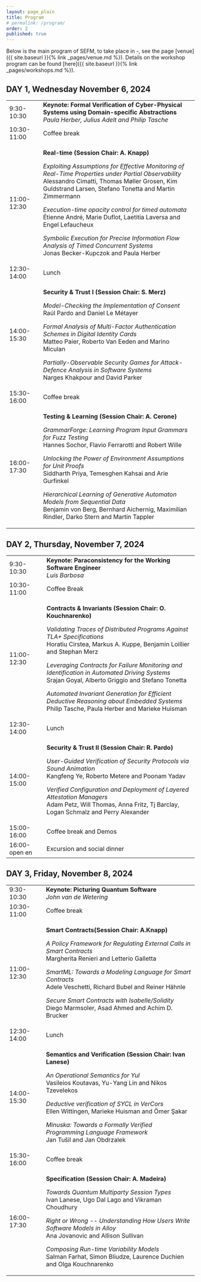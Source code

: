 ```yaml
---
layout: page_plain
title: Program
# permalink: /program/
order: 2
published: true
---
```


Below is the main program of SEFM, to take place in -, see the page [venue]({{ site.baseurl }}{% link _pages/venue.md %}).
Details on the workshop program can be found [here]({{ site.baseurl }}{% link _pages/workshops.md %}).



<h2><b>DAY 1, Wednesday November 6, 2024</b></h2>

<table>
  <tbody><tr></tr>


  <tr>
    <td>9:30-10:30</td>
    <!-- <td>Invited Talk</td> -->
    <td><strong>Keynote: Formal Verification of Cyber-Physical Systems using Domain-specific Abstractions</strong>
      <br /><em>Paula Herber, Julius Adelt and Philip Tasche</em>
    </td>
  </tr>



  <tr>
    <td>10:30-11:00</td>
    <td>Coffee break</td>
  </tr>



  <tr>
    <td>11:00-12:30</td>
    <td>
      <p><strong>Real-time (Session Chair: A. Knapp)</strong></p>
      <!-- 12 -->
      <p><em>Exploiting Assumptions for Effective Monitoring of Real-Time Properties under Partial Observability
        </em><br />
        Alessandro Cimatti, Thomas Møller Grosen, Kim Guldstrand Larsen, Stefano Tonetta and Martin Zimmermann
      </p>
      <!-- 64 -->
      <p><em>Execution-time opacity control for timed automata
        </em><br />
        Étienne André, Marie Duflot, Laetitia Laversa and Engel Lefaucheux
      </p>
      <!-- 23, Artefact -->
      <p><em>Symbolic Execution for Precise Information Flow Analysis of Timed Concurrent Systems
        </em><br />
        Jonas Becker-Kupczok and Paula Herber
      </p>
    </td>
  </tr>

  <tr>
    <td>12:30-14:00</td>
    <td>Lunch</td>
  </tr>



  <tr>
    <td>14:00-15:30</td>
    <td>
      <p><strong>Security & Trust I  (Session Chair: S. Merz)</strong></p>
      <!-- 7 -->
      <p><em>Model-Checking the Implementation of Consent
        </em><br />
        Raúl Pardo and Daniel Le Métayer
      </p>
      <!-- 84, Artefact, Demo -->
      <p><em>Formal Analysis of Multi-Factor Authentication Schemes in Digital Identity Cards
        </em><br />
        Matteo Paier, Roberto Van Eeden and Marino Miculan
      </p>
      <!-- 26 -->
      <p><em>Partially-Observable Security Games for Attack-Defence Analysis in Software Systems
        </em><br />
        Narges Khakpour and David Parker
      </p>
    </td>
  </tr>

  <tr>
    <td>15:30-16:00</td>
    <td>Coffee break</td>
  </tr>



  <tr>
    <td>16:00-17:30</td>
    <td>
      <p><strong>Testing & Learning  (Session Chair: A. Cerone)</strong></p>
      <!-- 44 -->
      <p><em>GrammarForge: Learning Program Input Grammars for Fuzz Testing
        </em><br />
        Hannes Sochor, Flavio Ferrarotti and Robert Wille
      </p>
      <!-- 67, Artefact, Demo -->
      <p><em>Unlocking the Power of Environment Assumptions for Unit Proofs
        </em><br />
        Siddharth Priya, Temesghen Kahsai and Arie Gurfinkel
      </p>
      <!-- 33 -->
      <p><em>Hierarchical Learning of Generative Automaton Models from Sequential Data
        </em><br />
        Benjamin von Berg, Bernhard Aichernig, Maximilian Rindler, Darko Stern and Martin Tappler
      </p>
    </td>
  </tr>

  </tbody>
</table>


<h2><b>DAY 2, Thursday, November 7, 2024
</b></h2>

<table>
  <tbody><tr></tr>



  <tr>
    <td>9:30-10:30</td>
    <!-- <td>Invited Talk</td> -->
    <td><strong>Keynote: Paraconsistency for the Working Software Engineer</strong>
      <br /><em>Luís Barbosa</em>
    </td>
  </tr>



  <tr>
    <td>10:30-11:00</td>
    <td>Coffee Break</td>
  </tr>



  <tr>
    <td>11:00-12:30</td>
    <td>
      <p><strong>Contracts & Invariants  (Session Chair: O. Kouchnarenko)</strong></p>
      <!-- 25 -->
      <p><em>Validating Traces of Distributed Programs Against TLA+ Specifications
        </em><br />
        Horatiu Cirstea, Markus A. Kuppe, Benjamin Loillier and Stephan Merz
      </p>
      <!-- 86 -->
      <p><em>Leveraging Contracts for Failure Monitoring and Identification in Automated Driving Systems
        </em><br />
        Srajan Goyal, Alberto Griggio and Stefano Tonetta
      </p>
      <!-- 74, Artefact, Demo -->
      <p><em>Automated Invariant Generation for Efficient Deductive Reasoning about Embedded Systems
        </em><br />
        Philip Tasche, Paula Herber and Marieke Huisman
      </p>
    </td>
  </tr>

  <tr>
    <td>12:30-14:00</td>
    <td>Lunch</td>
  </tr>



  <tr>
    <td>14:00-15:00</td>
    <td>
      <p><strong>Security & Trust II (Session Chair: R. Pardo)</strong></p>
      <!-- 36, Artefact, Demo -->
      <p><em>User-Guided Verification of Security Protocols via Sound Animation
        </em><br />
        Kangfeng Ye, Roberto Metere and Poonam Yadav
      </p>
      <!-- 50, Artefact -->
      <p><em>Verified Configuration and Deployment of Layered Attestation Managers
        </em><br />
        Adam Petz, Will Thomas, Anna Fritz, Tj Barclay, Logan Schmalz and Perry Alexander
      </p>
    </td>
  </tr>

  <tr>
    <td>15:00-16:00</td>
    <td>Coffee break and Demos</td>
  </tr>



  <tr>
    <td>16:00-open en</td>
    <td>Excursion and social dinner</td>
  </tr>



  </tbody>
</table>


<h2><b>DAY 3, Friday, November 8, 2024
</b></h2>

<table>
  <tbody><tr></tr>



  <tr>
    <td>9:30-10:30</td>
    <!-- <td>Invited Talk</td> -->
    <td><strong>Keynote: Picturing Quantum Software</strong>
      <br /><em>John van de Wetering</em>
    </td>
  </tr>



  <tr>
    <td>10:30-11:00</td>
    <td>Coffee break</td>
  </tr>



  <tr>
    <td>11:00-12:30</td>
    <td>
      <p><strong>Smart Contracts(Session Chair: A.Knapp)</strong></p>
      <!-- 9 -->
      <p><em>A Policy Framework for Regulating External Calls in Smart Contracts
        </em><br />
        Margherita Renieri and Letterio Galletta
      </p>
      <!-- 14 -->
      <p><em>SmartML: Towards a Modeling Language for Smart Contracts
        </em><br />
        Adele Veschetti, Richard Bubel and Reiner Hähnle
      </p>
      <!-- 28, Artefact -->
      <p><em>Secure Smart Contracts with Isabelle/Solidity
        </em><br />
        Diego Marmsoler, Asad Ahmed and Achim D. Brucker
      </p>
    </td>
  </tr>

  <tr>
    <td>12:30-14:00</td>
    <td>Lunch</td>
  </tr>



  <tr>
    <td>14:00-15:30</td>
    <td>
      <p><strong>Semantics and Verification (Session Chair: Ivan Lanese) </strong></p>
      <!-- 58, Artefact -->
      <p><em>An Operational Semantics for Yul
        </em><br />
        Vasileios Koutavas, Yu-Yang Lin and Nikos Tzevelekos
      </p>
      <!-- 31, Artefact -->
      <p><em>Deductive verification of SYCL in VerCors
        </em><br />
        Ellen Wittingen, Marieke Huisman and Ömer Şakar
      </p>
      <!-- 32, Artefact -->
      <p><em>Minuska: Towards a Formally Verified Programming Language Framework
        </em><br />
        Jan Tušil and Jan Obdrzalek
      </p>
    </td>
  </tr>

  <tr>
    <td>15:30-16:00</td>
    <td>Coffee break</td>
  </tr>



  <tr>
    <td>16:00-17:30</td>
    <td>
      <p><strong>Specification (Session Chair: A. Madeira)</strong></p>
      <!-- 69 -->
      <p><em>Towards Quantum Multiparty Session Types
        </em><br />
        Ivan Lanese, Ugo Dal Lago and Vikraman Choudhury
      </p>
      <!-- 55 -->
      <p><em>Right or Wrong -- Understanding How Users Write Software Models in Alloy
        </em><br />
        Ana Jovanovic and Allison Sullivan
      </p>
      <!-- 35 -->
      <p><em>Composing Run-time Variability Models
        </em><br />
        Salman Farhat, Simon Bliudze, Laurence Duchien and Olga Kouchnarenko
      </p>
    </td>
  </tr>
  </tbody>
</table>


<style>
    table { width: 100%; }
</style>
